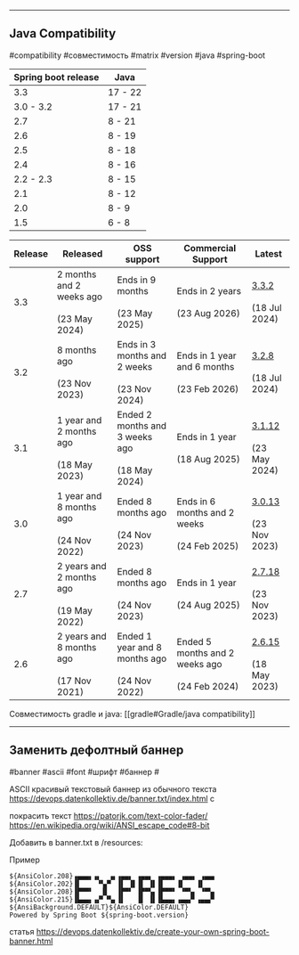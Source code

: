 
---
## Java Compatibility
#compatibility #совместимость #matrix #version #java #spring-boot

| Spring boot release | Java    |
| ------------------- | ------- |
| 3.3                 | 17 - 22 |
| 3.0 - 3.2           | 17 - 21 |
| 2.7                 | 8 - 21  |
| 2.6                 | 8 - 19  |
| 2.5                 | 8 - 18  |
| 2.4                 | 8 - 16  |
| 2.2 - 2.3           | 8 - 15  |
| 2.1                 | 8 - 12  |
| 2.0                 | 8 - 9   |
| 1.5                 | 6 - 8   |

| Release | Released                                      | OSS support                                         | Commercial Support                                  | Latest                                                                                                                         |
| ------- | --------------------------------------------- | --------------------------------------------------- | --------------------------------------------------- | ------------------------------------------------------------------------------------------------------------------------------ |
| 3.3     | 2 months and 2 weeks ago<br><br>(23 May 2024) | Ends in 9 months<br><br>(23 May 2025)               | Ends in 2 years<br><br>(23 Aug 2026)                | [3.3.2](https://github.com/spring-projects/spring-boot/releases/tag/v3.3.2 "Release Notes / Changelog")<br><br>(18 Jul 2024)   |
| 3.2     | 8 months ago<br><br>(23 Nov 2023)             | Ends in 3 months and 2 weeks<br><br>(23 Nov 2024)   | Ends in 1 year and 6 months<br><br>(23 Feb 2026)    | [3.2.8](https://github.com/spring-projects/spring-boot/releases/tag/v3.2.8 "Release Notes / Changelog")<br><br>(18 Jul 2024)   |
| 3.1     | 1 year and 2 months ago<br><br>(18 May 2023)  | Ended 2 months and 3 weeks ago<br><br>(18 May 2024) | Ends in 1 year<br><br>(18 Aug 2025)                 | [3.1.12](https://github.com/spring-projects/spring-boot/releases/tag/v3.1.12 "Release Notes / Changelog")<br><br>(23 May 2024) |
| 3.0     | 1 year and 8 months ago<br><br>(24 Nov 2022)  | Ended 8 months ago<br><br>(24 Nov 2023)             | Ends in 6 months and 2 weeks<br><br>(24 Feb 2025)   | [3.0.13](https://github.com/spring-projects/spring-boot/releases/tag/v3.0.13 "Release Notes / Changelog")<br><br>(23 Nov 2023) |
| 2.7     | 2 years and 2 months ago<br><br>(19 May 2022) | Ended 8 months ago<br><br>(24 Nov 2023)             | Ends in 1 year<br><br>(24 Aug 2025)                 | [2.7.18](https://github.com/spring-projects/spring-boot/releases/tag/v2.7.18 "Release Notes / Changelog")<br><br>(23 Nov 2023) |
| 2.6     | 2 years and 8 months ago<br><br>(17 Nov 2021) | Ended 1 year and 8 months ago<br><br>(24 Nov 2022)  | Ended 5 months and 2 weeks ago<br><br>(24 Feb 2024) | [2.6.15](https://github.com/spring-projects/spring-boot/releases/tag/v2.6.15 "Release Notes / Changelog")<br><br>(18 May 2023) |
Совместимость gradle и java: [[gradle#Gradle/java compatibility]]

---

## Заменить дефолтный баннер
#banner #ascii #font #шрифт #баннер #

ASCII красивый текстовый баннер из обычного текста
https://devops.datenkollektiv.de/banner.txt/index.html
c

покрасить текст
https://patorjk.com/text-color-fader/
https://en.wikipedia.org/wiki/ANSI_escape_code#8-bit

Добавить в banner.txt в /resources:

Пример
```
${AnsiColor.208}▗▄▄▄▖▗▖  ▗▖▗▄▄▖ ▗▄▄▖ ▗▄▄▄▖ ▗▄▄▖ ▗▄▄▖  
${AnsiColor.202}▐▌    ▝▚▞▘ ▐▌ ▐▌▐▌ ▐▌▐▌   ▐▌   ▐▌     
${AnsiColor.208}▐▛▀▀▘  ▐▌  ▐▛▀▘ ▐▛▀▚▖▐▛▀▀▘ ▝▀▚▖ ▝▀▚▖  
${AnsiColor.215}▐▙▄▄▖▗▞▘▝▚▖▐▌   ▐▌ ▐▌▐▙▄▄▖▗▄▄▞▘▗▄▄▞▘  
${AnsiBackground.DEFAULT}${AnsiColor.DEFAULT}  
Powered by Spring Boot ${spring-boot.version}
```

статья
https://devops.datenkollektiv.de/create-your-own-spring-boot-banner.html